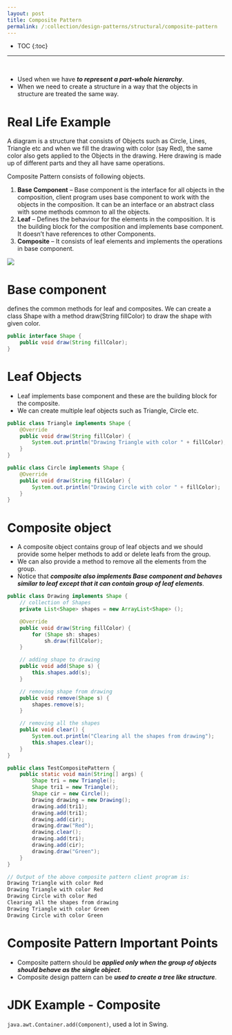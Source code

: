 ```yaml
---
layout: post
title: Composite Pattern
permalink: /:collection/design-patterns/structural/composite-pattern
---
```


- TOC
{:toc}

<hr><br>

-	Used when we have ***to represent a part-whole hierarchy***. 
-	When we need to create a structure in a way that the objects in structure are treated the same way.

# Real Life Example
A diagram is a structure that consists of Objects such as Circle, Lines, Triangle etc and when we fill the drawing with color (say Red), the same color also gets applied to the Objects in the drawing. Here drawing is made up of different parts and they all have same operations.

Composite Pattern consists of following objects.
1.	**Base Component** – Base component is the interface for all objects in the composition, client program uses base component to work with the objects in the composition. It can be an interface or an abstract class with some methods common to all the objects.
2.	**Leaf** – Defines the behaviour for the elements in the composition. It is the building block for the composition and implements base component. It doesn’t have references to other Components.
3.	**Composite** – It consists of leaf elements and implements the operations in base component.

![]({{site.cdn}}/design-patterns/structural-composite.png)

# Base component
defines the common methods for leaf and composites. We can create a class Shape with a method draw(String fillColor) to draw the shape with given color.

```java
public interface Shape {
    public void draw(String fillColor);
}
```
# Leaf Objects
- Leaf implements base component and these are the building block for the composite.
- We can create multiple leaf objects such as Triangle, Circle etc.

```java
public class Triangle implements Shape {
    @Override
    public void draw(String fillColor) {
        System.out.println("Drawing Triangle with color " + fillColor);
    }
}
```
```java
public class Circle implements Shape {
    @Override
    public void draw(String fillColor) {
        System.out.println("Drawing Circle with color " + fillColor);
    }
}
```

# Composite object
- A composite object contains group of leaf objects and we should provide some helper methods to add or delete leafs from the group.
- We can also provide a method to remove all the elements from the group.
- Notice that ***composite also implements Base component and behaves similar to leaf except that it can contain group of leaf elements***.

```java
public class Drawing implements Shape {
    // collection of Shapes
    private List<Shape> shapes = new ArrayList<Shape> ();

    @Override
    public void draw(String fillColor) {
        for (Shape sh: shapes)
            sh.draw(fillColor);
    }

    // adding shape to drawing
    public void add(Shape s) {
        this.shapes.add(s);
    }

    // removing shape from drawing
    public void remove(Shape s) {
        shapes.remove(s);
    }

    // removing all the shapes
    public void clear() {
        System.out.println("Clearing all the shapes from drawing");
        this.shapes.clear();
    }
}
```
```java
public class TestCompositePattern {
    public static void main(String[] args) {
        Shape tri = new Triangle();
        Shape tri1 = new Triangle();
        Shape cir = new Circle();
        Drawing drawing = new Drawing();
        drawing.add(tri1);
        drawing.add(tri1);
        drawing.add(cir);
        drawing.draw("Red");
        drawing.clear();
        drawing.add(tri);
        drawing.add(cir);
        drawing.draw("Green");
    }
}

// Output of the above composite pattern client program is:
Drawing Triangle with color Red
Drawing Triangle with color Red
Drawing Circle with color Red
Clearing all the shapes from drawing
Drawing Triangle with color Green
Drawing Circle with color Green
```

# Composite Pattern Important Points
-	Composite pattern should be ***applied only when the group of objects should behave as the single object***.
-	Composite design pattern can be ***used to create a tree like structure***.

# JDK Example - Composite
`java.awt.Container.add(Component)`, used a lot in Swing.